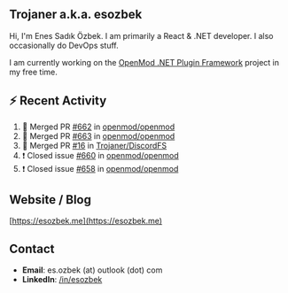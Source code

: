 ##  Trojaner a.k.a. esozbek
Hi, I'm Enes Sadık Özbek. I am primarily a React & .NET developer. I also occasionally do DevOps stuff.

I am currently working on the [OpenMod .NET Plugin Framework](https://github.com/openmod/openmod) project in my free time. 

## :zap: Recent Activity

<!--START_SECTION:activity-->
1. 🎉 Merged PR [#662](https://github.com/openmod/openmod/pull/662) in [openmod/openmod](https://github.com/openmod/openmod)
2. 🎉 Merged PR [#663](https://github.com/openmod/openmod/pull/663) in [openmod/openmod](https://github.com/openmod/openmod)
3. 🎉 Merged PR [#16](https://github.com/Trojaner/DiscordFS/pull/16) in [Trojaner/DiscordFS](https://github.com/Trojaner/DiscordFS)
4. ❗️ Closed issue [#660](https://github.com/openmod/openmod/issues/660) in [openmod/openmod](https://github.com/openmod/openmod)
5. ❗️ Closed issue [#658](https://github.com/openmod/openmod/issues/658) in [openmod/openmod](https://github.com/openmod/openmod)
<!--END_SECTION:activity-->

## Website / Blog
[https://esozbek.me](https://esozbek.me)

## Contact
- **Email**: es.ozbek (at) outlook (dot) com
- **LinkedIn**: [/in/esozbek](https://linkedin.com/in/esozbek)
